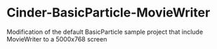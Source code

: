 Cinder-BasicParticle-MovieWriter
================================

Modification of the default BasicParticle sample project that include MovieWriter to a 5000x768 screen
